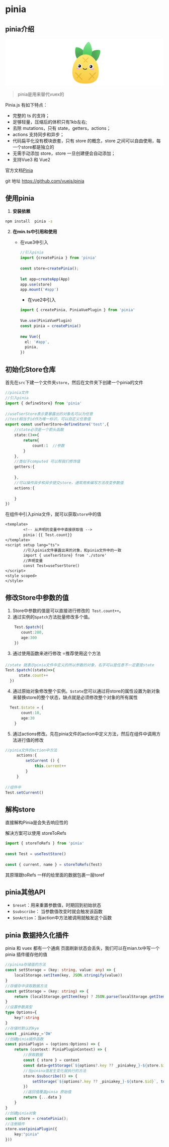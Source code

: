 # pinia

## pinia介绍

![image-20220828121445101](https://raw.githubusercontent.com/DW62/ImgStg/master/image-20220828121445101.png)

> pinia是用来替代vuex的

Pinia.js 有如下特点：

* 完整的 ts 的支持；
* 足够轻量，压缩后的体积只有1kb左右;
* 去除 mutations，只有 state，getters，actions；
* actions 支持同步和异步；
* 代码扁平化没有模块嵌套，只有 store 的概念，store 之间可以自由使用，每一个store都是独立的
* 无需手动添加 store，store 一旦创建便会自动添加；
* 支持Vue3 和 Vue2

官方文档[Pinia](https://pinia.vuejs.org/)

git 地址 https://github.com/vuejs/pinia

## 使用pinia

1. **安装依赖**

```bash
npm install  pinia -s
```

2. **在min.ts中引用和使用**

   * 在vue3中引入

     ```typescript
     //引入pinia
     import {createPinia } from 'pinia'
     
     const store=createPinia();
     
     let app=createApp(App)
     app.use(store)
     app.mount('#app')
     ```

     * 在vue2中引入

     ```typescript
     import { createPinia, PiniaVuePlugin } from 'pinia'
      
     Vue.use(PiniaVuePlugin)
     const pinia = createPinia()
      
     new Vue({
       el: '#app',
       pinia,
     })
     ```

## 初始化Store仓库

首先在`src`下建一个文件夹`store`，然后在文件夹下创建一个pinia的文件

```typescript
//pinia文件
//引入pinia
import { defineStore} from 'pinia'

//useTserStore表示要暴露出的对象名可以为任意
//test相当于id作为唯一标识，可以自定义任意值
export const useTserStore=defineStore('test',{
    //state必须是一个箭头函数
    state:()=>{
        return{
            count:1  //参数
        }
    },
    //类似于computed 可以帮我们修饰值
    getters:{

    },
    //可以操作异步和异步提交store，通常用来编写方法改变参数值
    actions:{

    }
})
```

在组件中引入pinia文件，就可以获取`store`中的值

```vue
<template>
  		<!-- 从声明的变量中中直接获取值 -->
  		pinia：{{ Test.count}}
</template>
<script setup lang="ts">
		//引入pinia文件暴露出来的对象，和pinia文件中的一致
		import { useTserStore} from './store'
		//声明变量
		const Test=useTserStore()
</script>
<style scoped>
</style>
```

## 修改Store中参数的值

1. Store中参数的值是可以直接进行修改的` Test.count++`。
2. 通过实例的`$patch`方法批量修改多个值。

```typescript
    Test.$patch({
       count:200,
       age:300
    })
```

3. 通过使用函数来进行修改 ⭐推荐使用这个方法

```typescript
//state 就表示pinia文件中定义的所以参数的对象，名字可以是任意不一定要是state
Test.$patch((state)=>{
      state.count++
  })
```

4. 通过原始对象修改整个实例。`$state`您可以通过将store的属性设置为新对象来替换store的整个状态，缺点就是必须修改整个对象的所有属性

```typescript
  Test.$state = {
       count:10,
       age:30
    }  
```

5. 通过actions修改。先在pinia文件的action中定义方法，然后在组件中调用方法进行值的修改

```typescript
//pinia文件的action中方法
     actions:{
         setCurrent () {
             this.current++
         }
     }

//组件中 
Test.setCurrent()
```

## 解构store

直接解构Pinia是会失去响应性的

解决方案可以使用 storeToRefs

```typescript
import { storeToRefs } from 'pinia'
 
const Test = useTestStore()
 
const { current, name } = storeToRefs(Test)
```

其原理跟toRefs 一样的给里面的数据包裹一层toref

## pinia其他API

* `$reset`：用来重置参数值，时期回到初始状态
* `$subscribe`： 当参数值改变时就会触发该函数
* `$onAction`：当action中方法被调用就触发这个函数

## pinia 数据持久化插件

pinia 和 vuex 都有一个通病 页面刷新状态会丢失，我们可以在mian.tx中写一个pinia 插件缓存他的值

```typescript
//pinina存储值的方法
const setStorage = (key: string, value: any) => {
    localStorage.setItem(key, JSON.stringify(value))
}
//存缓存中读取数据方法
const getStorage = (key: string) => {
	return (localStorage.getItem(key) ? JSON.parse(localStorage.getItem(key) as string) : {})
}
//设置参数类型
type Options={
    key?:string
}
//存储时默认的kye
const _piniakey_='DW'
//创建pinia插件函数
const piniaPlugin = (options:Options) => {
    return (context: PiniaPluginContext) => {
        //获取数据
        const { store } = context
        const data=getStorage(`${options?.key ?? _piniakey_}-${store.$id}`)
        //当pinina值发生变化就执行的方法
        store.$subscribe(() => {
            setStorage(`${options?.key ?? _piniakey_}-${store.$id}`, toRaw(store.$state));
        })
        //返回值覆盖pinia 原始值
		return {...data	}  
    }
}
//创建pinia对象
const store = createPinia();
//注册插件
store.use(piniaPlugin({
    key:"pinia"
}))
```

